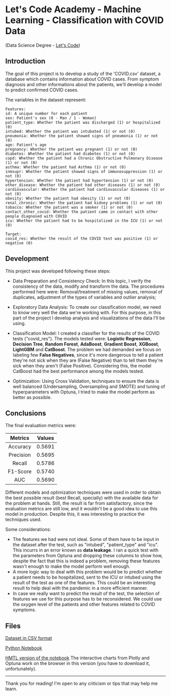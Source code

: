 # Let's Code Academy - Machine Learning - Classification with COVID Data
(Data Science Degree - [Let's Code](https://letscode.com.br/))

## Introduction

The goal of this project is to develop a study of the 'COVID.csv' dataset, a database which contains information about COVID cases. From symptom diagnosis and other informations about the patients, we'll develop a model to predict confirmed COVID cases.

The variables in the dataset represent:
	
	Features:
    id: A unique number for each patient
    sex: Patient's sex (0 - Man / 1 - Woman)
    patient_type: Whether the patient was discharged (1) or hospitalized (0)
    intubed: Whether the patient was intubated (1) or not (0)
    pneumonia: Whether the patient showed signs of pneumonia (1) or not (0)
    age: Patient's age
    pregnancy: Whether the patient was pregnant (1) or not (0)
    diabetes: Whether the patient had diabetes (1) or not (0)
    copd: Whether the patient had a Chronic Obstructive Pulmonary Disease (1) or not (0)
    asthma: Whether the patient had Asthma (1) or not (0)
    inmsupr: Whether the patient showed signs of immunosuppression (1) or not (0)
    hypertension: Whether the patient had hypertension (1) or not (0)
    other_disease: Whether the patient had other diseases (1) or not (0)
    cardiovascular: Whether the patient had cardiovascular diseases (1) or not (0)
    obesity: Whether the patient had obesity (1) or not (0)
    renal_chronic: Whether the patient had kidney problems (1) or not (0)
    tobacco: Whether the patient was a smoker (1) or not (0)
    contact_other_covid: Whether the patient came in contact with other people diagnosed with COVID
    icu: Whether the patient had to be hospitalized in the ICU (1) or not (0)
    
	Target:
	covid_res: Whether the result of the COVID test was positive (1) or negative (0) 

## Development

This project was developed following these steps:

- Data Preparation and Consistency Check: In this topic, I verify the consistency of the data, modify and transform the data. The procedures performed here were: Removal/treatment of missing values, removal of duplicates, adjustment of the types of variables and outlier analysis;

- Exploratory Data Analysis: To create our classification model, we need to know very well the data we're working with. For this purpose, in this part of the project I develop analysis and visualizations of the data I'll be using.

- Classification Model: I created a classifier for the results of the COVID tests ("covid_res"). The models tested were: __Logistic Regression__, __Decision Tree__, __Random Forest__, __AdaBoost__, __Gradient Boost__, __XGBoost__, __LightGBM__ and __CatBoost__. The problem we had demanded we focus on labeling few __False Negatives__, since it's more dangerous to tell a patient they're not sick when they are (False Negative) than to tell them they're sick when they aren't (False Positive). Considering this, the model CatBoost had the best performance among the models tested.

- Optimization: Using Cross Validation, techniques to ensure the data is well balanced (Undersampling, Oversampling and SMOTE) and tuning of hyperparameters with Optuna, I tried to make the model perform as better as possible.

## Conclusions
The final evaluation metrics were:

| Metrics       | Values
| :-----------: | :----: |
| Accuracy  	| 0.5691 |	
| Precision 	| 0.5695 |	
| Recall    	| 0.5786 |	
| F1-Score  	| 0.5740 |	
| AUC       	| 0.5690 |	

Different models and optimization techniques were used in order to obtain the best possible result (best Recall, specially) with the available data for the problem at hands. Still, the result is far from satisfactory, since the evaluation metrics are still low, and it wouldn't be a good idea to use this model in production. Despite this, it was interesting to practice the techniques used.

Some considerations:

- The features we had were not ideal. Some of them have to be input in the dataset after the test, such as "intubed", "patient_type" and "icu". This incurrs in an error known as __data leakage__. I ran a quick test with the parameters from Optuna and dropping these columns to show how, despite the fact that this is indeed a problem,  removing these features wasn't enough to make the model perform well enough.
- A more logic way to deal with this problem would be to predict whether a patient needs to be hospitalized, sent to the ICU or intubed using the result of the test as one of the features. This could be an interesting result to help deal with the pandemic in a more efficient manner.
- In case we really want to predict the result of the test, the selection of features we use for this purpose has to be reconsidered. We could use the oxygen level of the patients and other features related to COVID symptoms.

## Files

[Dataset in CSV format](https://github.com/GabrielZinatoSP/-ML-Covid_LetsCode/blob/Master/Dataset.zip)

[Python Notebook](https://github.com/GabrielZinatoSP/-ML-Covid_LetsCode/blob/Master/ML_Project_Covid-Lets_Code_Academy-Gabriel_Zinato_Rosa.ipynb)

[HMTL version of the notebook](https://github.com/GabrielZinatoSP/-ML-Covid_LetsCode/blob/Master/ML_Project_Covid-Lets_Code_Academy-Gabriel_Zinato_Rosa.html)
The interactive charts from Plotly and Optuna work on the browser in this version (you have to download it, unfortunately).

_______

Thank you for reading! I'm open to any criticism or tips that may help me learn.




